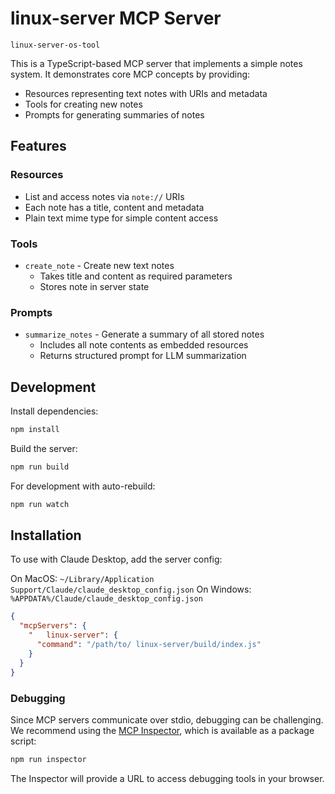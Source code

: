 # 	linux-server MCP Server

	linux-server-os-tool

This is a TypeScript-based MCP server that implements a simple notes system. It demonstrates core MCP concepts by providing:

- Resources representing text notes with URIs and metadata
- Tools for creating new notes
- Prompts for generating summaries of notes

## Features

### Resources
- List and access notes via `note://` URIs
- Each note has a title, content and metadata
- Plain text mime type for simple content access

### Tools
- `create_note` - Create new text notes
  - Takes title and content as required parameters
  - Stores note in server state

### Prompts
- `summarize_notes` - Generate a summary of all stored notes
  - Includes all note contents as embedded resources
  - Returns structured prompt for LLM summarization

## Development

Install dependencies:
```bash
npm install
```

Build the server:
```bash
npm run build
```

For development with auto-rebuild:
```bash
npm run watch
```

## Installation

To use with Claude Desktop, add the server config:

On MacOS: `~/Library/Application Support/Claude/claude_desktop_config.json`
On Windows: `%APPDATA%/Claude/claude_desktop_config.json`

```json
{
  "mcpServers": {
    "	linux-server": {
      "command": "/path/to/	linux-server/build/index.js"
    }
  }
}
```

### Debugging

Since MCP servers communicate over stdio, debugging can be challenging. We recommend using the [MCP Inspector](https://github.com/modelcontextprotocol/inspector), which is available as a package script:

```bash
npm run inspector
```

The Inspector will provide a URL to access debugging tools in your browser.

